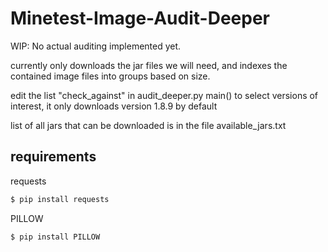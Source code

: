 # Minetest-Image-Audit-Deeper

WIP: No actual auditing implemented yet.

currently only downloads the jar files we will need, and indexes the contained
image files into groups based on size.

edit the list "check_against" in audit_deeper.py main() to select
versions of interest, it only downloads version 1.8.9 by default

list of all jars that can be downloaded is in the file available_jars.txt

## requirements
requests

```bash
$ pip install requests
```

PILLOW

```bash
$ pip install PILLOW
```
